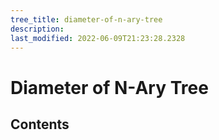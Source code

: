 ```yaml
---
tree_title: diameter-of-n-ary-tree
description: 
last_modified: 2022-06-09T21:23:28.2328
---
```


# Diameter of N-Ary Tree

## Contents
